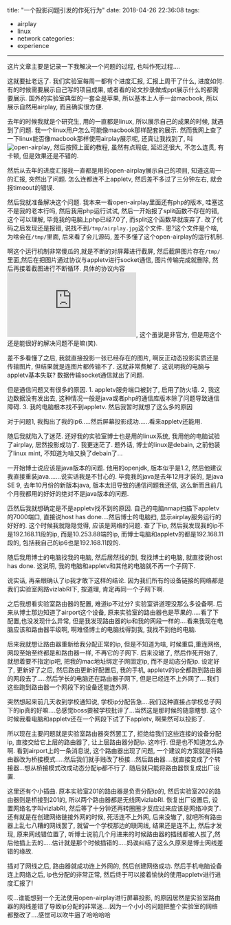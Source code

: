 title: "一个投影问题引发的作死行为"
date: 2018-04-26 22:36:08
tags:
- airplay
- linux
- network
categories:
- experience
---

这片文章主要是记录一下我解决一个问题的过程, 也叫作死过程....

这就要扯老远了. 我们实验室每周一都有个进度汇报, 汇报上周干了什么, 进度如何. 有的时候需要展示自己写的项目成果, 或者看的论文抄录做成ppt展示什么的都需要展示. 国外的实验室典型的一套全是苹果, 所以基本上人手一台macbook, 所以展示自然用airplay, 而且确实很方便.

去年的时候我就是个研究生, 用的一直都是linux, 所以展示自己的成果的时候, 就遇到了问题. 我一个linux用户怎么可能像macbook那样配套的展示. 然而我网上查了一下linux能否像macbook那样使用airplay展示呢, 还真让我找到了, 叫![open-airplay](), 然后按照上面的教程, 虽然有点瑕疵, 延迟还很大, 不怎么连贯, 有卡顿, 但是效果还是不错的.

然后从去年的进度汇报我一直都是用的open-airplay展示自己的项目, 知道这周一的汇报, 突然出了问题. 怎么连都连不上appletv, 然后差不多过了三分钟左右, 就会报timeout的错误.

然后我就准备解决这个问题. 我本来一看open-airplay里面还有php的版本, 哇塞这不是我的老本行吗, 然后我用php运行试试, 然后一开始报了split函数不存在的错, 这个可以理解, 毕竟我的电脑上php已经7.0了, 而split这个函数早就废弃了. 改了代码之后发现还是报错, 说找不到`/tmp/airplay.jpg`这个文件. 恩?这个文件是个啥, 为啥会在`/tmp/`里面, 后来看了会儿源码, 差不多懂了这个open-airplay的运行机制.

啊这个运行机制非常傻瓜的,就是不断的对屏幕进行截屏, 然后截屏图片存在`/tmp/`里面,然后在把图片通过协议与appletv进行socket通信, 图片传输完成就删除, 然后再接着截图进行不断循环. 具体的协议内容![戳这](https://nto.github.io/AirPlay.html), 这个虽说是非官方, 但是用这个还是能很好的解决问题不是嘛(笑).

差不多看懂了之后, 我就直接投影一张已经存在的图片, 啊反正动态投影实质还是传输图片, 但结果就是连图片都传输不了. 这就非常费解了. 这说明我的电脑与appletv基本失联? 数据传输socket通信就出了问题.

但是通信问题又有很多的原因. 1. appletv服务端口被封了, 启用了防火墙. 2, 我这边数据没有发出去, 这种情况一般是java或者php的通信库版本除了问题导致通信障碍. 3. 我的电脑根本找不到appletv. 然后我暂时就想了这么多的原因

对于问题1, 我掏出了我的ip6.....然后屏幕投影成功......看来appletv还能用.

随后我就陷入了迷茫. 还好我的实验室博士也是用的linux系统, 我用他的电脑试验了airplay, 居然投影成功了. 我更迷茫了. 题外话, 博士的linux是debain, 之前他装了linux mint, 不知道为啥又换了debain了...

一开始博士说应该是java版本的问题. 他用的openjdk, 版本似乎是1.2, 然后他建议我直接重装java.......说实话我是不甘心的. 毕竟我的java是去年12月才装的, 是java SE 9, 去年10月份的新版本java, 版本太旧导致的通信问题我还信, 这么新而且前几个月我都用的好好的绝对不是java版本的问题.

匹然后我就想确定是不是appletv找不到的原因. 自己的电脑nmap扫描下appletv的7000端口, 直接说host has done....然后博士的电脑扫, 显示airplay服务运行的好好的. 这个时候我就隐隐觉得, 应该是网络的问题. 查了下ip, 然后我发现我的ip不是192.168.11段的ip, 而是10.253.88端的ip, 而博士电脑和appletv的都是192.168.11段的, 包括我自己的ip6也是192.168.11段的. 

随后我用博士的电脑找我的电脑, 然后居然找的到, 我找博士的电脑, 就直接说host has done. 这说明, 我的电脑和appletv和其他的电脑就不再一个子网下.

说实话, 再亲眼确认了ip我才敢下这样的结论. 因为我们所有的设备链接的网络都是我们实验室网路vizlabRI下, 按道理, 肯定再同一个子网下啊.

之后我想看实验室路由器的配置, 难道ip不过分? 实验室讲道理没那么多设备啊. 后来从博士那边知道了airport这个设备, 原来实验室的路由器也是苹果的.....看了下配置,也没发现什么异常, 但是我发现路由器的ip和我的网段一样的....看来我现在电脑应该和路由器平级啊, 啊难怪博士的电脑找得到我, 我找不到他的电脑.

后来我就想让路由器重新给我分配正常的ip, 但是不知道为啥, 时候重启,重连网络, 网段至始至终都是和路由器一样, 不再它的子网下. 后来没辙了, 然后作死开始了, 就想着要不指定ip吧, 把我的mac地址绑定子网固定ip, 而不是动态分配ip. 设定好了, 更新好了之后, 然后路由更新好配置后, 我的手机, appletv的ip全都跑到路由器的网段去了.....然后学长的电脑还在路由器子网下, 但是已经连不上外网了....我们这些跑到路由器一个网段下的设备还能连外网.

突然想起来前几天收到学校通知说, 学校ip分配告急....我们这种直接占学校总子网下的ip真的好嘛....总感觉boss要被学校批评了...当然这是那时候的随意瞎想. 这个时候我看电脑和appletv还在一个网段下试了下appletv, 啊果然可以投影了.

所以现在主要问题就是实验室路由器突然罢工了, 拒绝给我们这些连接的设备分配ip, 直接交给它上层的路由器了, 让上层路由器分配ip. 这咋行. 但是也不知道怎么办啊. 看到airport上的一条消息说, 这个路由器出现了问题, 一个建议的方案就是将路由器改为桥接模式.....然后我们就手贱改了桥接...然后路由器....就直接变成了个转接器...想从桥接模式改成动态分配ip都不行了. 随后就只能将路由器恢复成出厂设置.

这里还有个小插曲. 原本实验室201的路由器是负责分配ip的, 然后实验室202的路由器则是桥接到201的, 所以两个路由器都是无线网vizlabRI. 恢复出厂设置后, 设置网络名字叫vizlabRI, 然后等了十分钟还再转圈圈才反应过来应该是网络冲突了. 还有就是在创建网络链接外网的时候, 死活连不上外网, 后来没辙了, 就吧所有路由器上乱七八糟的网线罢了, 就留一个学校那边的联网线, 结果还是连不上, 然后才发现, 原来网线错位置了, 听博士说前几个月进来的时候路由器的插线都被人拔了,然后他插上去的.....估计就是那个时候插错的.....妈诶纠结了这么久原来是博士网线差错的缘故.

插对了网线之后, 路由器就成功连上外网的, 然后创建网络成功. 然后手机电脑设备连上网络之后, ip也分配的非常正常, 然后终于可以接着愉快的使用appletv进行进度汇报了!

哎...谁能想到一个无法使用open-airplay进行屏幕投影, 的原因居然是实验室路由器的网线差错了导致ip分配的非常迷....因为一个小小的问题把整个实验室的网络都整改了....感觉可以吹牛逼了哈哈哈哈
